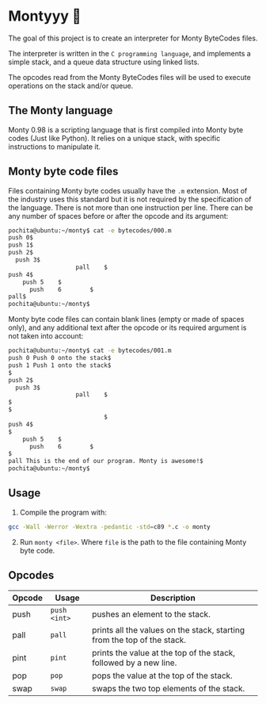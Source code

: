 # Montyyy 🐍

The goal of this project is to create an interpreter for Monty ByteCodes files.

The interpreter is written in the `C programming language`, and implements a simple stack, and a queue data structure using linked lists.

The opcodes read from the Monty ByteCodes files will be used to execute operations on the stack and/or queue.

## The Monty language

Monty 0.98 is a scripting language that is first compiled into Monty byte codes (Just like Python). It relies on a unique stack, with specific instructions to manipulate it.

## Monty byte code files

Files containing Monty byte codes usually have the `.m` extension. Most of the industry uses this standard but it is not required by the specification of the language. There is not more than one instruction per line. There can be any number of spaces before or after the opcode and its argument:

```bash
pochita@ubuntu:~/monty$ cat -e bytecodes/000.m
push 0$
push 1$
push 2$
  push 3$
                   pall    $
push 4$
    push 5    $
      push    6        $
pall$
pochita@ubuntu:~/monty$
```

Monty byte code files can contain blank lines (empty or made of spaces only), and any additional text after the opcode or its required argument is not taken into account:

```bash
pochita@ubuntu:~/monty$ cat -e bytecodes/001.m
push 0 Push 0 onto the stack$
push 1 Push 1 onto the stack$
$
push 2$
  push 3$
                   pall    $
$
$
                           $
push 4$
$
    push 5    $
      push    6        $
$
pall This is the end of our program. Monty is awesome!$
pochita@ubuntu:~/monty$
```

## Usage

1. Compile the program with:

```bash
gcc -Wall -Werror -Wextra -pedantic -std=c89 *.c -o monty
```

2. Run `monty <file>`. Where `file` is the path to the file containing Monty byte code.

## Opcodes

| Opcode | Usage        | Description                                                             |
| ------ | ------------ | ----------------------------------------------------------------------- |
| push   | `push <int>` | pushes an element to the stack.                                         |
| pall   | `pall`       | prints all the values on the stack, starting from the top of the stack. |
| pint   | `pint`       | prints the value at the top of the stack, followed by a new line.       |
| pop    | `pop`        | pops the value at the top of the stack.                                 |
| swap   | `swap`       | swaps the two top elements of the stack.                                |
